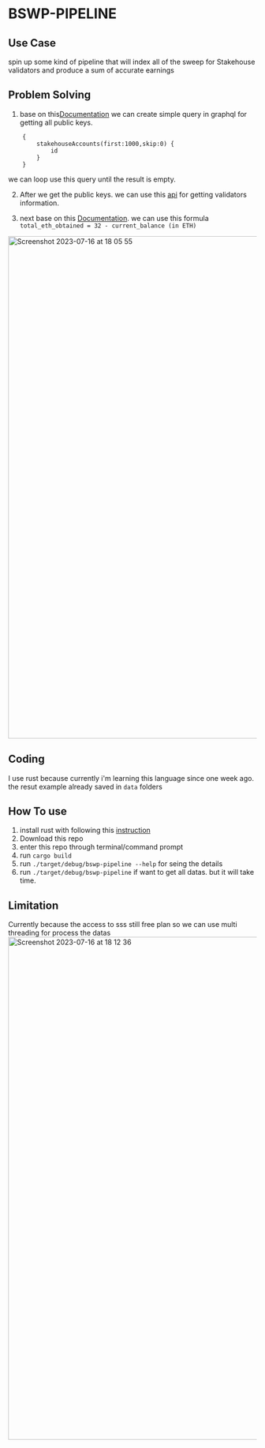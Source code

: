 # BSWP-PIPELINE

## Use Case
spin up some kind of pipeline that will index all of the sweep for Stakehouse validators and produce a sum of accurate earnings

## Problem Solving
1. base on this[Documentation](https://docs.joinstakehouse.com/protocol/learn/StakehouseSubgraph) we can create simple query in graphql for getting all public keys.
```
    {
        stakehouseAccounts(first:1000,skip:0) {
            id
        }
    }
```
we can loop use this query until the result is empty.

2. After we get the public keys. we can use this [api](https://quicknode-private.com/token/eth/v1/beacon/states/finalized/validators/) for getting validators information.
   
4. next base on this [Documentation](https://kb.beaconcha.in/glossary#validator). we can use this formula ```total_eth_obtained = 32 - current_balance (in ETH)```
<img width="1018" alt="Screenshot 2023-07-16 at 18 05 55" src="https://github.com/kotekaman/bswp-pipeline/assets/26897306/277a4af2-65af-409b-a54a-bfd53c55d4f9">


## Coding
I use rust because currently i'm learning this language since one week ago. the resut example already saved in ```data``` folders

## How To use 
1. install rust with following this [instruction](https://www.rust-lang.org/tools/install)
2. Download this repo
3. enter this repo through terminal/command prompt
4. run ```cargo build```
5. run  ```./target/debug/bswp-pipeline --help``` for seing the details
6. run   ```./target/debug/bswp-pipeline``` if want to get all datas. but it will take time.
## Limitation
Currently because the access to sss still free plan so we can use multi threading for process the datas
<img width="1019" alt="Screenshot 2023-07-16 at 18 12 36" src="https://github.com/kotekaman/bswp-pipeline/assets/26897306/d2564b30-ba88-41ea-acf8-30e3f4786766">

